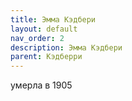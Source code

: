 ```yaml
---
title: Эмма Кэдбери
layout: default
nav_order: 2
description: Эмма Кэдбери
parent: Кэдберри
---
```


умерла в 1905
